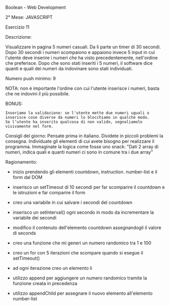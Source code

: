 Boolean - Web Development

2° Mese: JAVASCRIPT

Esercizio 11

Descrizione: 

Visualizzare in pagina 5 numeri casuali. Da lì parte un timer di 30 secondi. Dopo 30 secondi i numeri scompaiono e appaiono invece 5 input in cui l'utente deve inserire i numeri che ha visto precedentemente, nell'ordine che preferisce.
Dopo che sono stati inseriti i 5 numeri, il software dice quanti e quali dei numeri da indovinare sono stati individuati.

Numero push minimo: 9

NOTA: non è importante l'ordine con cui l'utente inserisce i numeri, basta che ne indovini il più possibile.

BONUS:

    Inseriamo la validazione: se l'utente mette due numeri uguali o inserisce cose diverse da numeri lo blocchiamo in qualche modo.
    Se l’utente ha inserito qualcosa di non valido, segnaliamolo visivamente nel form.

Consigli del giorno:
Pensate prima in italiano.
Dividete in piccoli problemi la consegna.
Individuate gli elementi di cui avete bisogno per realizzare il programma.
Immaginate la logica come fosse uno snack: "Dati 2 array di numeri, indica quali e quanti numeri ci sono in comune tra i due array"

Ragionamento:

- inizio prendendo gli elementi countdown, instruction. number-list e il form dal DOM
- inserisco un setTimeout di 10 secondi per far scomparire il countdown e le istruzioni e far comparire il form

- creo una variabile in cui salvare i secondi del countdown
- inserisco un setInterval() ogni secondo in modo da incrementare la variabile dei secondi
- modifico il contenuto dell'elemento countdown assegnandogli il valore di seconds

- creo una funzione che mi generi un numero randomico tra 1 e 100

- creo un for con 5 iterazioni che scompare quando si esegue il setTimeout()
- ad ogni iterazione creo un elemento li
- utilizzo append per aggiungere un numero randomico tramite la funzione creata in precedenza
- utilizzo appendChild per assegnare il nuovo elemento all'elemento number-list